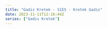 ```yaml
---
title: "Gadis Kretek - S1E5 - Kretek Gadis"
date: 2023-11-11T12:16:44Z
series: ["Gadis Kretek"]
---
```



<mux-player stream-type="on-demand"
  src="https://kp3d-my.sharepoint.com/personal/ryoo_kp3d_onmicrosoft_com/_layouts/15/download.aspx?share=ERIhKRkE915GoNQ9LU-NJKIBC-PSAefackGWbA5xOSMhOg" prefer-playback="mse" controls>
  </mux-player>
  
  
  <script src="https://cdn.jsdelivr.net/npm/@mux/mux-player"></script>
  
 <script type="application/ld+json">
 {
  "@context": "https://schema.org/",
  "@type": "VideoObject",
  "name": "Gadis Kretek - S1E5 - Kretek Gadis",
  "contentUrl": "https://stream.mux.com/wde01D00pYr7Ew4V3Dci8qo01n1NhaSgGq9gZvFDOEb00Lk.m3u8",
  "thumbnailUrl": "https://www.themoviedb.org/t/p/original/bGn7dGysvut3RzbwcTupisAYElN.jpg?width=314&fit_mode=preserve&time=25",
  "uploadDate": "2023-11-11T12:16:44Z",
}

</script>

